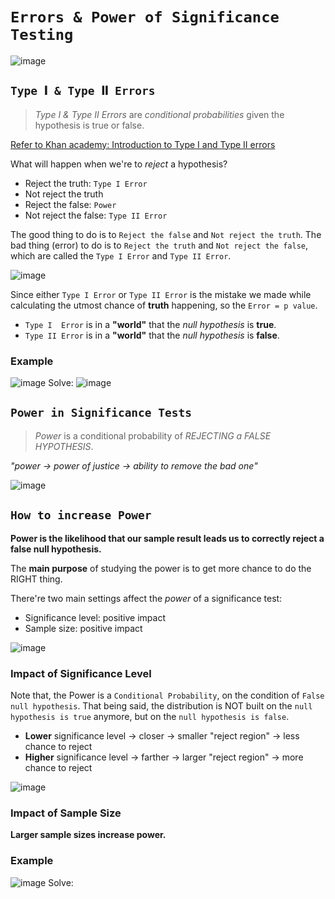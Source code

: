 # `Errors & Power of Significance Testing`

![image](https://user-images.githubusercontent.com/14041622/45285645-42d58e80-b516-11e8-9bf5-0218a77cc1fd.png)

## `Type 𝐈 & Type 𝐈𝐈 Errors`
> _Type I & Type II Errors_ are _conditional probabilities_ given the hypothesis is true or false.

[Refer to Khan academy: Introduction to Type I and Type II errors](https://www.khanacademy.org/math/statistics-probability/significance-tests-one-sample/modal/v/introduction-to-type-i-and-type-ii-errors)

What will happen when we're to _reject_ a hypothesis?
- Reject the truth: `Type I Error`
- Not reject the truth
- Reject the false: `Power`
- Not reject the false: `Type II Error`

The good thing to do is to `Reject the false` and `Not reject the truth`.
The bad thing (error) to do is to `Reject the truth` and `Not reject the false`, which are called the `Type I Error` and `Type II Error`.


![image](https://user-images.githubusercontent.com/14041622/45292815-f0ea3400-b528-11e8-8304-772f8c8de59a.png)


Since either `Type I Error` or `Type II Error` is the mistake we made while calculating the utmost chance of **truth** happening, so the `Error = p value`.


- `Type I  Error` is in a **"world"** that the _null hypothesis_ is **true**.
- `Type II Error` is in a **"world"** that the _null hypothesis_ is **false**.



### Example
![image](https://user-images.githubusercontent.com/14041622/45290547-7dddbf00-b522-11e8-9708-e6bab5360587.png)
Solve:
![image](https://user-images.githubusercontent.com/14041622/45290563-8504cd00-b522-11e8-8743-0741a14f5a40.png)



## `Power in Significance Tests`
> _Power_ is a conditional probability of _REJECTING a FALSE HYPOTHESIS_.

_"power -> power of justice -> ability to remove the bad one"_

![image](https://user-images.githubusercontent.com/14041622/45286967-baf18380-b519-11e8-979b-8a930f74cfb6.png)

## `How to increase Power`
**Power is the likelihood that our sample result leads us to correctly reject a false null hypothesis.**

The **main purpose** of studying the power is to get more chance to do the RIGHT thing.

There're two main settings affect the _power_ of a significance test:
- Significance level: positive impact
- Sample size: positive impact

![image](https://user-images.githubusercontent.com/14041622/45287711-8bdc1180-b51b-11e8-8b8e-1b919d206ae0.png)

### Impact of Significance Level

Note that, the Power is a `Conditional Probability`, on the condition of `False null hypothesis`.
That being said, the distribution is NOT built on the `null hypothesis is true` anymore, but on the `null hypothesis is false`.

- **Lower** significance level -> closer -> smaller "reject region" -> less chance to reject
- **Higher** significance level -> farther -> larger "reject region" -> more chance to reject

![image](https://user-images.githubusercontent.com/14041622/45294142-ff3a4f00-b52c-11e8-8ea3-6a7a7fe499fc.png)


### Impact of Sample Size
**Larger sample sizes increase power.**

### Example
![image](https://user-images.githubusercontent.com/14041622/45293631-4f181680-b52b-11e8-9f5e-d36bbf94ab73.png)
Solve:
